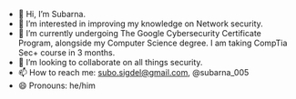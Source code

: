 - 👋 Hi, I’m Subarna. 
- 👀 I’m interested in improving my knowledge on Network security.
- 🌱 I’m currently undergoing The Google Cybersecurity Certificate Program, alongside my Computer Science degree. I am taking CompTia Sec+ course in 3 months. 
- 💞️ I’m looking to collaborate on all things security. 
- 📫 How to reach me: subo.sigdel@gmail.com, @subarna_005 
- 😄 Pronouns: he/him 


<!---
SigsSubo/SigsSubo is a ✨ special ✨ repository because its `README.md` (this file) appears on your GitHub profile.
You can click the Preview link to take a look at your changes.
--->
